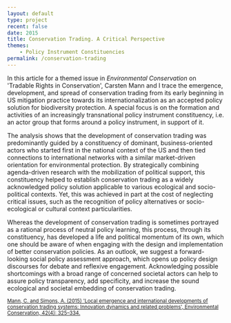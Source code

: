 ```yaml
---
layout: default
type: project
recent: false
date: 2015
title: Conservation Trading. A Critical Perspective
themes: 
    - Policy Instrument Constituencies
permalink: /conservation-trading
---
```


In this article for a themed issue in *Environmental Conservation* on 'Tradable Rights in Conservation', Carsten Mann and I trace the emergence, development, and spread of conservation trading from its early beginning in US mitigation practice towards its internationalization as an accepted policy solution for biodiversity protection. A special focus is on the formation and activities of an increasingly transnational policy instrument constituency, i.e. an actor group that forms around a policy instrument, in support of it. 

The analysis shows that the development of conservation trading was predominantly guided by a constituency of dominant, business-oriented actors who started first in the national context of the US and then tied connections to international networks with a similar market-driven orientation for environmental protection. By strategically combining agenda-driven research with the mobilization of political support, this constituency helped to establish conservation trading as a widely acknowledged policy solution applicable to various ecological and socio-political contexts. Yet, this was achieved in part at the cost of neglecting critical issues, such as the recognition of policy alternatives or socio-ecological or cultural context particularities. 

Whereas the development of conservation trading is sometimes portrayed as a rational process of neutral policy learning, this process, through its constituency, has developed a life and political momentum of its own, which one should be aware of when engaging with the design and implementation of better conservation policies. As an outlook, we suggest a forward-looking social policy assessment approach, which opens up policy design discourses for debate and reflexive engagement. Acknowledging possible shortcomings with a broad range of concerned societal actors can help to assure policy transparency, add specificity, and increase the sound ecological and societal embedding of conservation trading.

<small>
    <a href="https://doi.org/10.1017/S0376892914000381">
        Mann, C. and Simons, A. (2015) 'Local emergence and international developments of conservation trading systems: Innovation dynamics and related problems', Environmental Conservation, 42(4): 325–334.
    </a>
</small>
